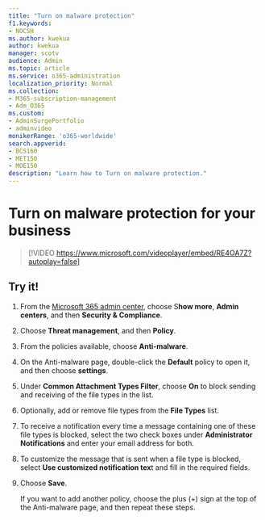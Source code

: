 ```yaml
---
title: "Turn on malware protection"
f1.keywords:
- NOCSH
ms.author: kwekua
author: kwekua
manager: scotv
audience: Admin
ms.topic: article
ms.service: o365-administration
localization_priority: Normal
ms.collection: 
- M365-subscription-management 
- Adm_O365
ms.custom: 
- AdminSurgePortfolio
- adminvideo
monikerRange: 'o365-worldwide'
search.appverid:
- BCS160
- MET150
- MOE150
description: "Learn how to Turn on malware protection."
---
```


# Turn on malware protection for your business

> [!VIDEO https://www.microsoft.com/videoplayer/embed/RE4OA7Z?autoplay=false]

## Try it!

1. From the [Microsoft 365 admin center](https://admin.microsoft.com), choose S**how more**, **Admin centers**, and then **Security & Compliance**.
1. Choose **Threat management**, and then **Policy**.
1. From the policies available, choose **Anti-malware**.
1. On the Anti-malware page, double-click the **Default** policy to open it, and then choose **settings**.
1. Under **Common Attachment Types Filter**, choose **On** to block sending and receiving of the file types in the list.
1. Optionally, add or remove file types from the **File Types** list.
1. To receive a notification every time a message containing one of these file types is blocked, select the two check boxes under **Administrator Notifications** and enter your email address for both.
1. To customize the message that is sent when a file type is blocked, select **Use customized notification tex**t and fill in the required fields.
1. Choose **Save**.

    If you want to add another policy, choose the plus (+) sign at the top of the Anti-malware page, and then repeat these steps.
